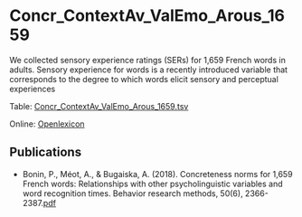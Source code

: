 # Concr_ContextAv_ValEmo_Arous_1659 #

 We collected sensory experience ratings (SERs) for 1,659 French words in adults. Sensory experience for words is
a recently introduced variable that corresponds to the degree to which words elicit sensory and perceptual experiences

Table: [Concr_ContextAv_ValEmo_Arous_1659.tsv](http://www.lexique.org/databases/Bonin_2018_Concr_ContextAv_ValEmo_Arous_1659/Concr_ContextAv_ValEmo_Arous_1659.tsv)

Online: [Openlexicon](http://chrplr.github.io/openlexicon)

## Publications ##

* Bonin, P., Méot, A., & Bugaiska, A. (2018). Concreteness norms for 1,659 French words: Relationships with other psycholinguistic variables and word recognition times. Behavior research methods, 50(6), 2366-2387.[pdf](http://www.lexique.org/databases/Bonin_2018_Concr_ContextAv_ValEmo_Arous_1659/Concr_ContextAv_ValEmo_Arous_1659.pdf)
